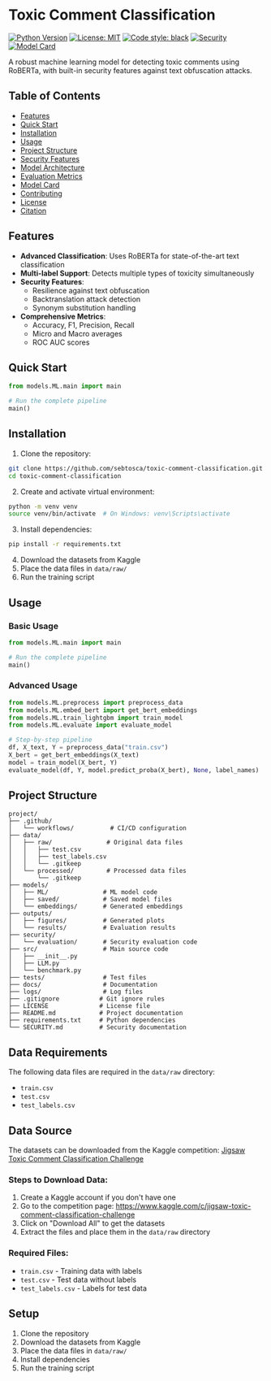 # Toxic Comment Classification

[![Python Version](https://img.shields.io/badge/python-3.8%2B-blue)](https://www.python.org/downloads/)
[![License: MIT](https://img.shields.io/badge/License-MIT-yellow.svg)](https://opensource.org/licenses/MIT)
[![Code style: black](https://img.shields.io/badge/code%20style-black-000000.svg)](https://github.com/psf/black)
[![Security](https://img.shields.io/badge/security-enabled-brightgreen)](SECURITY.md)
[![Model Card](https://img.shields.io/badge/model%20card-available-blue)](docs/model_card.md)

A robust machine learning model for detecting toxic comments using RoBERTa, with built-in security features against text obfuscation attacks.

## Table of Contents

- [Features](#features)
- [Quick Start](#quick-start)
- [Installation](#installation)
- [Usage](#usage)
- [Project Structure](#project-structure)
- [Security Features](#security-features)
- [Model Architecture](#model-architecture)
- [Evaluation Metrics](#evaluation-metrics)
- [Model Card](#model-card)
- [Contributing](#contributing)
- [License](#license)
- [Citation](#citation)

## Features

- **Advanced Classification**: Uses RoBERTa for state-of-the-art text classification
- **Multi-label Support**: Detects multiple types of toxicity simultaneously
- **Security Features**: 
  - Resilience against text obfuscation
  - Backtranslation attack detection
  - Synonym substitution handling
- **Comprehensive Metrics**: 
  - Accuracy, F1, Precision, Recall
  - Micro and Macro averages
  - ROC AUC scores

## Quick Start

```python
from models.ML.main import main

# Run the complete pipeline
main()
```

## Installation

1. Clone the repository:
```bash
git clone https://github.com/sebtosca/toxic-comment-classification.git
cd toxic-comment-classification
```

2. Create and activate virtual environment:
```bash
python -m venv venv
source venv/bin/activate  # On Windows: venv\Scripts\activate
```

3. Install dependencies:
```bash
pip install -r requirements.txt
```

4. Download the datasets from Kaggle
5. Place the data files in `data/raw/`
6. Run the training script

## Usage

### Basic Usage

```python
from models.ML.main import main

# Run the complete pipeline
main()
```

### Advanced Usage

```python
from models.ML.preprocess import preprocess_data
from models.ML.embed_bert import get_bert_embeddings
from models.ML.train_lightgbm import train_model
from models.ML.evaluate import evaluate_model

# Step-by-step pipeline
df, X_text, Y = preprocess_data("train.csv")
X_bert = get_bert_embeddings(X_text)
model = train_model(X_bert, Y)
evaluate_model(df, Y, model.predict_proba(X_bert), None, label_names)
```

## Project Structure

```
project/
├── .github/
│   └── workflows/          # CI/CD configuration
├── data/
│   ├── raw/               # Original data files
│   │   ├── test.csv
│   │   ├── test_labels.csv
│   │   └── .gitkeep
│   └── processed/         # Processed data files
│       └── .gitkeep
├── models/
│   ├── ML/               # ML model code
│   ├── saved/            # Saved model files
│   └── embeddings/       # Generated embeddings
├── outputs/
│   ├── figures/          # Generated plots
│   └── results/          # Evaluation results
├── security/
│   └── evaluation/       # Security evaluation code
├── src/                  # Main source code
│   ├── __init__.py
│   ├── LLM.py
│   └── benchmark.py
├── tests/                # Test files
├── docs/                 # Documentation
├── logs/                 # Log files
├── .gitignore           # Git ignore rules
├── LICENSE              # License file
├── README.md            # Project documentation
├── requirements.txt     # Python dependencies
└── SECURITY.md          # Security documentation
```

## Data Requirements
The following data files are required in the `data/raw` directory:
- `train.csv`
- `test.csv`
- `test_labels.csv`

## Data Source
The datasets can be downloaded from the Kaggle competition:
[Jigsaw Toxic Comment Classification Challenge](https://www.kaggle.com/c/jigsaw-toxic-comment-classification-challenge)

### Steps to Download Data:
1. Create a Kaggle account if you don't have one
2. Go to the competition page: https://www.kaggle.com/c/jigsaw-toxic-comment-classification-challenge
3. Click on "Download All" to get the datasets
4. Extract the files and place them in the `data/raw` directory

### Required Files:
- `train.csv` - Training data with labels
- `test.csv` - Test data without labels
- `test_labels.csv` - Labels for test data

## Setup
1. Clone the repository
2. Download the datasets from Kaggle
3. Place the data files in `data/raw/`
4. Install dependencies
5. Run the training script
